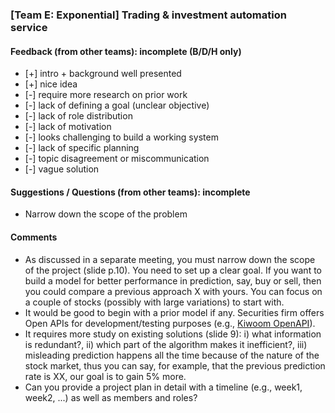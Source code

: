 ### [Team E: Exponential] Trading & investment automation service 

#### Feedback (from other teams): incomplete (B/D/H only) 
- [+] intro + background well presented
- [+] nice idea 
- [-] require more research on prior work
- [-] lack of defining a goal (unclear objective)
- [-] lack of role distribution
- [-] lack of motivation
- [-] looks challenging to build a working system
- [-] lack of specific planning
- [-] topic disagreement or miscommunication
- [-] vague solution

#### Suggestions / Questions  (from other teams): incomplete
* Narrow down the scope of the problem

#### Comments
* As discussed in a separate meeting, you must narrow down the scope of the project 
 (slide p.10).  You need to set up a clear goal. If you want to build a model for better
  performance in prediction, say, buy or sell, then you could compare 
  a previous approach X with yours.
  You can focus on a couple of stocks (possibly with large variations) to start with.
* It would be good to begin with a prior model if any. Securities firm offers Open APIs
  for development/testing purposes (e.g., [Kiwoom OpenAPI](https://www.kiwoom.com/h/customer/download/VOpenApiInfoView)). 
* It requires more study on existing solutions (slide 9): i) what information is redundant?,
  ii) which part of the algorithm makes it inefficient?, iii) misleading prediction happens 
  all the time because of the nature of the stock market, thus you can say, for example, that 
  the previous prediction rate is XX, our goal is to gain 5% more.
* Can you provide a project plan in detail with a timeline 
   (e.g., week1, week2, ...) as well as members and roles?
